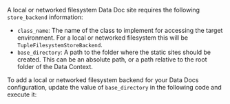 
A local or networked filesystem Data Doc site requires the following `store_backend` information:

- `class_name`: The name of the class to implement for accessing the target environment.  For a local or networked filesystem this will be `TupleFilesystemStoreBackend`.
- `base_directory`: A path to the folder where the static sites should be created.  This can be an absolute path, or a path relative to the root folder of the Data Context.

To add a local or networked filesystem backend for your Data Docs configuration, update the value of `base_directory` in the following code and execute it:

```python title="Python" name="docs/docusaurus/docs/core/configure_project_settings/configure_data_docs/_examples/data_docs_local_or_networked.py - add store backend"
```